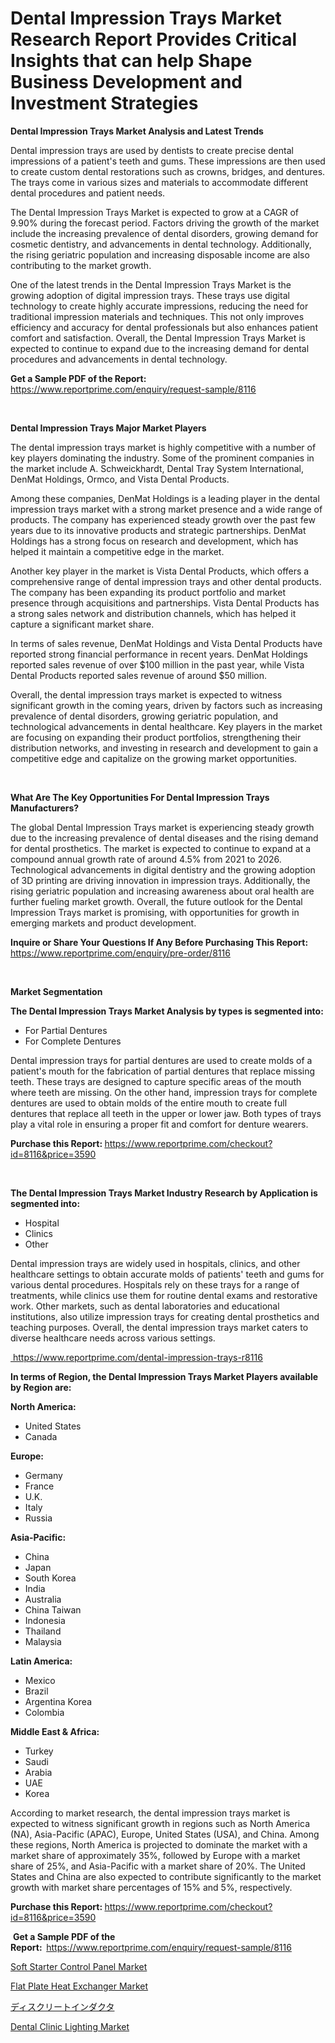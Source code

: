 <p><h1>Dental Impression Trays Market Research Report Provides Critical Insights that can help Shape Business Development and Investment Strategies</h1></p><p><strong>Dental Impression Trays Market Analysis and Latest Trends</strong></p>
<p><p>Dental impression trays are used by dentists to create precise dental impressions of a patient's teeth and gums. These impressions are then used to create custom dental restorations such as crowns, bridges, and dentures. The trays come in various sizes and materials to accommodate different dental procedures and patient needs.</p><p>The Dental Impression Trays Market is expected to grow at a CAGR of 9.90% during the forecast period. Factors driving the growth of the market include the increasing prevalence of dental disorders, growing demand for cosmetic dentistry, and advancements in dental technology. Additionally, the rising geriatric population and increasing disposable income are also contributing to the market growth.</p><p>One of the latest trends in the Dental Impression Trays Market is the growing adoption of digital impression trays. These trays use digital technology to create highly accurate impressions, reducing the need for traditional impression materials and techniques. This not only improves efficiency and accuracy for dental professionals but also enhances patient comfort and satisfaction. Overall, the Dental Impression Trays Market is expected to continue to expand due to the increasing demand for dental procedures and advancements in dental technology.</p></p>
<p><strong>Get a Sample PDF of the Report:&nbsp;</strong> <a href="https://www.reportprime.com/enquiry/request-sample/8116">https://www.reportprime.com/enquiry/request-sample/8116</a></p>
<p>&nbsp;</p>
<p><strong>Dental Impression Trays Major Market Players</strong></p>
<p><p>The dental impression trays market is highly competitive with a number of key players dominating the industry. Some of the prominent companies in the market include A. Schweickhardt, Dental Tray System International, DenMat Holdings, Ormco, and Vista Dental Products.</p><p>Among these companies, DenMat Holdings is a leading player in the dental impression trays market with a strong market presence and a wide range of products. The company has experienced steady growth over the past few years due to its innovative products and strategic partnerships. DenMat Holdings has a strong focus on research and development, which has helped it maintain a competitive edge in the market.</p><p>Another key player in the market is Vista Dental Products, which offers a comprehensive range of dental impression trays and other dental products. The company has been expanding its product portfolio and market presence through acquisitions and partnerships. Vista Dental Products has a strong sales network and distribution channels, which has helped it capture a significant market share.</p><p>In terms of sales revenue, DenMat Holdings and Vista Dental Products have reported strong financial performance in recent years. DenMat Holdings reported sales revenue of over $100 million in the past year, while Vista Dental Products reported sales revenue of around $50 million.</p><p>Overall, the dental impression trays market is expected to witness significant growth in the coming years, driven by factors such as increasing prevalence of dental disorders, growing geriatric population, and technological advancements in dental healthcare. Key players in the market are focusing on expanding their product portfolios, strengthening their distribution networks, and investing in research and development to gain a competitive edge and capitalize on the growing market opportunities.</p></p>
<p>&nbsp;</p>
<p><strong>What Are The Key Opportunities For Dental Impression Trays Manufacturers?</strong></p>
<p><p>The global Dental Impression Trays market is experiencing steady growth due to the increasing prevalence of dental diseases and the rising demand for dental prosthetics. The market is expected to continue to expand at a compound annual growth rate of around 4.5% from 2021 to 2026. Technological advancements in digital dentistry and the growing adoption of 3D printing are driving innovation in impression trays. Additionally, the rising geriatric population and increasing awareness about oral health are further fueling market growth. Overall, the future outlook for the Dental Impression Trays market is promising, with opportunities for growth in emerging markets and product development.</p></p>
<p><strong>Inquire or Share Your Questions If Any Before Purchasing This Report:</strong> <a href="https://www.reportprime.com/enquiry/pre-order/8116">https://www.reportprime.com/enquiry/pre-order/8116</a></p>
<p>&nbsp;</p>
<p><strong>Market Segmentation</strong></p>
<p><strong>The Dental Impression Trays Market Analysis by types is segmented into:</strong></p>
<p><ul><li>For Partial Dentures</li><li>For Complete Dentures</li></ul></p>
<p><p>Dental impression trays for partial dentures are used to create molds of a patient's mouth for the fabrication of partial dentures that replace missing teeth. These trays are designed to capture specific areas of the mouth where teeth are missing. On the other hand, impression trays for complete dentures are used to obtain molds of the entire mouth to create full dentures that replace all teeth in the upper or lower jaw. Both types of trays play a vital role in ensuring a proper fit and comfort for denture wearers.</p></p>
<p><strong>Purchase this Report:&nbsp;</strong><a href="https://www.reportprime.com/checkout?id=8116&price=3590">https://www.reportprime.com/checkout?id=8116&price=3590</a></p>
<p>&nbsp;</p>
<p><strong>The Dental Impression Trays Market Industry Research by Application is segmented into:</strong></p>
<p><ul><li>Hospital</li><li>Clinics</li><li>Other</li></ul></p>
<p><p>Dental impression trays are widely used in hospitals, clinics, and other healthcare settings to obtain accurate molds of patients' teeth and gums for various dental procedures. Hospitals rely on these trays for a range of treatments, while clinics use them for routine dental exams and restorative work. Other markets, such as dental laboratories and educational institutions, also utilize impression trays for creating dental prosthetics and teaching purposes. Overall, the dental impression trays market caters to diverse healthcare needs across various settings.</p></p>
<p><a href="https://www.reportprime.com/dental-impression-trays-r8116">&nbsp;https://www.reportprime.com/dental-impression-trays-r8116</a></p>
<p><strong>In terms of Region, the Dental Impression Trays Market Players available by Region are:</strong></p>
<p>
    <p> <strong> North America: </strong>
        <ul>
            <li>United States</li>
            <li>Canada</li>
        </ul>
        </p> 
    <p> <strong> Europe: </strong>
        <ul>
            <li>Germany</li>
            <li>France</li>
            <li>U.K.</li>
            <li>Italy</li>
            <li>Russia</li>
        </ul>
        </p> 
    <p> <strong> Asia-Pacific: </strong>
        <ul>
            <li>China</li>
            <li>Japan</li>
            <li>South Korea</li>
            <li>India</li>
            <li>Australia</li>
            <li>China Taiwan</li>
            <li>Indonesia</li>
            <li>Thailand</li>
            <li>Malaysia</li>
        </ul>
        </p> 
    <p> <strong> Latin America: </strong>
        <ul>
            <li>Mexico</li>
            <li>Brazil</li>
            <li>Argentina Korea</li>
            <li>Colombia</li>
        </ul>
        </p> 
    <p> <strong> Middle East & Africa: </strong>
        <ul>
            <li>Turkey</li>
            <li>Saudi</li>
            <li>Arabia</li>
            <li>UAE</li>
            <li>Korea</li>
        </ul>
    </p>
    </p>
<p><p>According to market research, the dental impression trays market is expected to witness significant growth in regions such as North America (NA), Asia-Pacific (APAC), Europe, United States (USA), and China. Among these regions, North America is projected to dominate the market with a market share of approximately 35%, followed by Europe with a market share of 25%, and Asia-Pacific with a market share of 20%. The United States and China are also expected to contribute significantly to the market growth with market share percentages of 15% and 5%, respectively.</p></p>
<p><strong>Purchase this Report: </strong><a href="https://www.reportprime.com/checkout?id=8116&price=3590">https://www.reportprime.com/checkout?id=8116&price=3590</a></p>
<p>&nbsp;<strong>Get a Sample PDF of the Report:&nbsp;&nbsp;</strong><a href="https://www.reportprime.com/enquiry/request-sample/8116">https://www.reportprime.com/enquiry/request-sample/8116</a></p>
<p><strong></strong></p>
<p><p><a href="https://www.linkedin.com/pulse/soft-starter-control-panel-market-analysis-its-cagr-segmentation-2lome">Soft Starter Control Panel Market</a></p><p><a href="https://www.linkedin.com/pulse/analyzing-flat-plate-heat-exchanger-market-global-industry-vwise">Flat Plate Heat Exchanger Market</a></p><p><a href="https://github.com/TysonKub/Market-Research-Report-List-1/blob/main/240783877006.md">ディスクリートインダクタ</a></p><p><a href="https://github.com/LitzyGulgowski2023/Market-Research-Report-List-1/blob/main/dental-clinic-lighting-market.md">Dental Clinic Lighting Market</a></p></p>